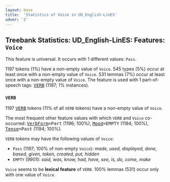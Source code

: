 ```yaml
---
layout: base
title:  'Statistics of Voice in UD_English-LinES'
udver: '2'
---
```


## Treebank Statistics: UD_English-LinES: Features: `Voice`

This feature is universal.
It occurs with 1 different values: `Pass`.

1197 tokens (1%) have a non-empty value of `Voice`.
545 types (5%) occur at least once with a non-empty value of `Voice`.
531 lemmas (7%) occur at least once with a non-empty value of `Voice`.
The feature is used with 1 part-of-speech tags: <tt><a href="en_lines-pos-VERB.html">VERB</a></tt> (1197; 1% instances).

### `VERB`

1197 <tt><a href="en_lines-pos-VERB.html">VERB</a></tt> tokens (11% of all `VERB` tokens) have a non-empty value of `Voice`.

The most frequent other feature values with which `VERB` and `Voice` co-occurred: <tt><a href="en_lines-feat-VerbForm.html">VerbForm</a></tt><tt>=Part</tt> (1196; 100%), <tt><a href="en_lines-feat-Mood.html">Mood</a></tt><tt>=EMPTY</tt> (1194; 100%), <tt><a href="en_lines-feat-Tense.html">Tense</a></tt><tt>=Past</tt> (1194; 100%).

`VERB` tokens may have the following values of `Voice`:

* `Pass` (1197; 100% of non-empty `Voice`): <em>made, used, displayed, done, based, given, taken, created, put, hidden</em>
* `EMPTY` (9901): <em>said, was, know, had, have, see, is, do, come, make</em>

`Voice` seems to be **lexical feature** of `VERB`. 100% lemmas (531) occur only with one value of `Voice`.

